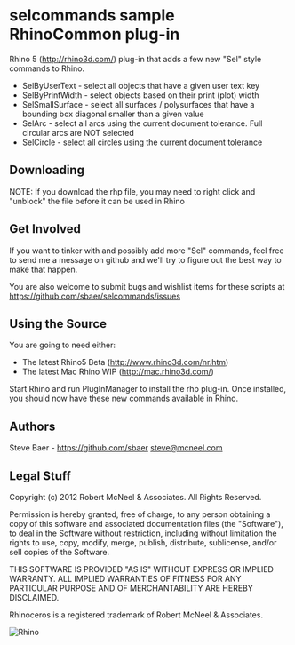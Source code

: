 selcommands sample RhinoCommon plug-in
======================================

Rhino 5 (http://rhino3d.com/) plug-in that adds a few new "Sel" style commands to Rhino.

* SelByUserText - select all objects that have a given user text key
* SelByPrintWidth - select objects based on their print (plot) width
* SelSmallSurface - select all surfaces / polysurfaces that have a bounding box diagonal smaller than a given value
* SelArc - select all arcs using the current document tolerance. Full circular arcs are NOT selected
* SelCircle - select all circles using the current document tolerance

Downloading
-----------
NOTE: If you download the rhp file, you may need to right click and "unblock" the file before it can be used in Rhino


Get Involved
------------
If you want to tinker with and possibly add more "Sel" commands, feel free to send me a message on github and we'll try to figure out the best way to make that happen.

You are also welcome to submit bugs and wishlist items for these scripts at https://github.com/sbaer/selcommands/issues

Using the Source
----------------
You are going to need either:

* The latest Rhino5 Beta (http://www.rhino3d.com/nr.htm)
* The latest Mac Rhino WIP (http://mac.rhino3d.com/)

Start Rhino and run PlugInManager to install the rhp plug-in.  Once installed, you should now have these new commands available in Rhino.

Authors
-------
Steve Baer - https://github.com/sbaer steve@mcneel.com

Legal Stuff
-----------
Copyright (c) 2012 Robert McNeel & Associates. All Rights Reserved.

Permission is hereby granted, free of charge, to any person obtaining a copy of
this software and associated documentation files (the "Software"), to deal in
the Software without restriction, including without limitation the rights to use,
copy, modify, merge, publish, distribute, sublicense, and/or sell copies of the
Software.

THIS SOFTWARE IS PROVIDED "AS IS" WITHOUT EXPRESS OR IMPLIED WARRANTY. ALL IMPLIED
WARRANTIES OF FITNESS FOR ANY PARTICULAR PURPOSE AND OF MERCHANTABILITY ARE HEREBY
DISCLAIMED.

Rhinoceros is a registered trademark of Robert McNeel & Associates.

![Rhino](https://lh6.googleusercontent.com/-pQtuyrwmcmg/TYtWECHGYNI/AAAAAAAAA7Y/rphjSmq1cuo/s200/Rhino_logo_wire.jpg)
